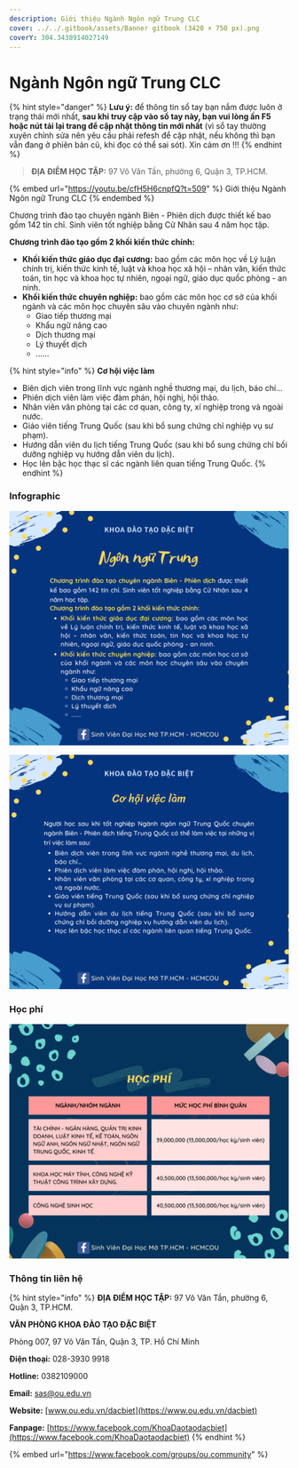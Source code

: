 ```yaml
---
description: Giới thiệu Ngành Ngôn ngữ Trung CLC
cover: ../../.gitbook/assets/Banner gitbook (3420 × 750 px).png
coverY: 304.3438914027149
---
```


# Ngành Ngôn ngữ Trung CLC

{% hint style="danger" %}
**Lưu ý:** để thông tin sổ tay bạn nắm được luôn ở trạng thái mới nhất, **sau khi truy cập vào sổ tay này, bạn vui lòng ấn F5 hoặc nút tải lại trang để cập nhật thông tin mới nhất** (vì sổ tay thường xuyên chỉnh sửa nên yêu cầu phải refesh để cập nhật, nếu không thì bạn vẫn đang ở phiên bản cũ, khi đọc có thể sai sót). Xin cảm ơn !!!
{% endhint %}

> **ĐỊA ĐIỂM HỌC TẬP:** 97 Võ Văn Tần, phường 6, Quận 3, TP.HCM.

{% embed url="https://youtu.be/cfH5H6cnpfQ?t=509" %}
Giới thiệu Ngành Ngôn ngữ Trung CLC
{% endembed %}

Chương trình đào tạo chuyên ngành Biên - Phiên dịch được thiết kế bao gồm 142 tín chỉ. Sinh viên tốt nghiệp bằng Cử Nhân sau 4 năm học tập.

**Chương trình đào tạo gồm 2 khối kiến thức chính:**

* **Khối kiến thức giáo dục đại cương:** bao gồm các môn học về Lý luận chính trị, kiến thức kinh tế, luật và khoa học xã hội – nhân văn, kiến thức toán, tin học và khoa học tự nhiên, ngoại ngữ, giáo dục quốc phòng - an ninh.
* **Khối kiến thức chuyên nghiệp:** bao gồm các môn học cơ sở của khối ngành và các môn học chuyên sâu vào chuyên ngành như:
  * Giao tiếp thương mại
  * Khẩu ngữ nâng cao
  * Dịch thương mại
  * Lý thuyết dịch
  * ......

{% hint style="info" %}
**Cơ hội việc làm**

* Biên dịch viên trong lĩnh vực ngành nghề thương mại, du lịch, báo chí…
* Phiên dịch viên làm việc đàm phán, hội nghị, hội thảo.
* Nhân viên văn phòng tại các cơ quan, công ty, xí nghiệp trong và ngoài nước.
* Giáo viên tiếng Trung Quốc (sau khi bổ sung chứng chỉ nghiệp vụ sư phạm).
* Hướng dẫn viên du lịch tiếng Trung Quốc (sau khi bổ sung chứng chỉ bồi dưỡng nghiệp vụ hướng dẫn viên du lịch).
* Học lên bậc học thạc sĩ các ngành liên quan tiếng Trung Quốc.
{% endhint %}

### Infographic

![1](<../../.gitbook/assets/43 - Ngôn ngữ Trung.png>)

![2](<../../.gitbook/assets/44 - Ngôn ngữ Trung.png>)

### Học phí

![Học phí](<../../.gitbook/assets/48 - học phí.png>)

### Thông tin liên hệ

{% hint style="info" %}
**ĐỊA ĐIỂM HỌC TẬP:** 97 Võ Văn Tần, phường 6, Quận 3, TP.HCM.

**VĂN PHÒNG KHOA ĐÀO TẠO ĐẶC BIỆT**&#x20;

Phòng 007, 97 Võ Văn Tần, Quận 3, TP. Hồ Chí Minh

**Điện thoại:** 028-3930 9918

**Hotline:** 0382109000

**Email:** sas@ou.edu.vn

**Website:** [www.ou.edu.vn/dacbiet](https://www.ou.edu.vn/dacbiet)

**Fanpage:** [https://www.facebook.com/KhoaDaotaodacbiet](https://www.facebook.com/KhoaDaotaodacbiet)
{% endhint %}

{% embed url="https://www.facebook.com/groups/ou.community" %}
